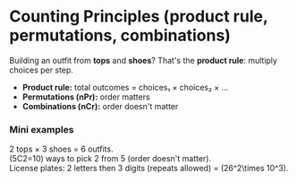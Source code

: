 # Counting Principles (product rule, permutations, combinations)

Building an outfit from **tops** and **shoes**? That's the **product rule**: multiply choices per step.

- **Product rule:** total outcomes = choices₁ × choices₂ × …
- **Permutations \(nPr\):** order matters
- **Combinations \(nCr\):** order doesn't matter

### Mini examples
2 tops × 3 shoes = 6 outfits.  
\(5C2=10\) ways to pick 2 from 5 (order doesn't matter).  
License plates: 2 letters then 3 digits (repeats allowed) = \(26^2\times 10^3\).
